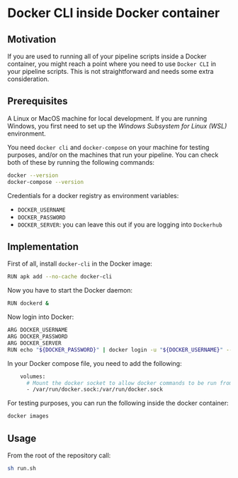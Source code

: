 # Docker CLI inside Docker container

## Motivation

If you are used to running all of your pipeline scripts inside a Docker container, you might reach a point where you need to use `Docker CLI` in your pipeline scripts. This is not straightforward and needs some extra consideration.

## Prerequisites

A Linux or MacOS machine for local development. If you are running Windows, you first need to set up the *Windows Subsystem for Linux (WSL)* environment.

You need `docker cli` and `docker-compose` on your machine for testing purposes, and/or on the machines that run your pipeline.
You can check both of these by running the following commands:
```sh
docker --version
docker-compose --version
```

Credentials for a docker registry as environment variables:
- `DOCKER_USERNAME`
- `DOCKER_PASSWORD`
- `DOCKER_SERVER`: you can leave this out if you are logging into `Dockerhub`

## Implementation

First of all, install `docker-cli` in the Docker image:
```sh
RUN apk add --no-cache docker-cli
```

Now you have to start the Docker daemon:
```sh
RUN dockerd &
```

Now login into Docker:
```sh
ARG DOCKER_USERNAME
ARG DOCKER_PASSWORD
ARG DOCKER_SERVER
RUN echo "${DOCKER_PASSWORD}" | docker login -u "${DOCKER_USERNAME}" --password-stdin "${DOCKER_SERVER}"
```

In your Docker compose file, you need to add the following:
```sh
    volumes:
      # Mount the docker socket to allow docker commands to be run from within the container
      - /var/run/docker.sock:/var/run/docker.sock
```

For testing purposes, you can run the following inside the docker container:
```sh
docker images
```

## Usage

From the root of the repository call:
```sh
sh run.sh
```
